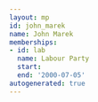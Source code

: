 ```yaml
---
layout: mp
id: john_marek
name: John Marek
memberships:
- id: lab
  name: Labour Party
  start: 
  end: '2000-07-05'
autogenerated: true
---
```

